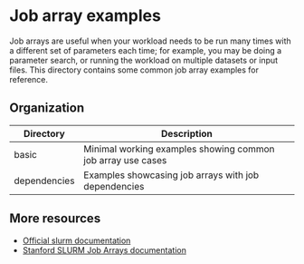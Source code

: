 # Job array examples

Job arrays are useful when your workload needs to be run many times with a different set of parameters each time; for example, you may be doing a parameter search, or running the workload on multiple datasets or input files. This directory contains some common job array examples for reference.

## Organization

| Directory         | Description                                                           |
|-------------------|-----------------------------------------------------------------------|
| basic             | Minimal working examples showing common job array use cases           |
| dependencies      | Examples showcasing job arrays with job dependencies                  |

## More resources

- [Official slurm documentation](https://slurm.schedmd.com/job_array.html)
- [Stanford SLURM Job Arrays documentation](https://stanford-rc.github.io/docs-earth/docs/slurm-arrays)
